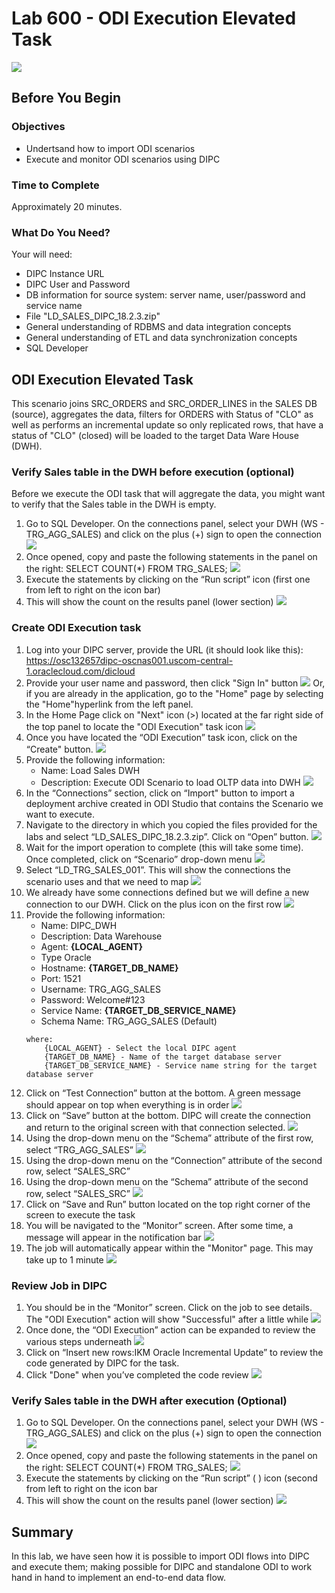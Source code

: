 # Lab 600 - ODI Execution Elevated Task 
![](images/600/image600_0.png)

## Before You Begin

### Objectives
-   Undertsand how to import ODI scenarios
-   Execute and monitor ODI scenarios using DIPC

### Time to Complete 
Approximately 20 minutes.

### What Do You Need?
Your will need:
- DIPC Instance URL
- DIPC User and Password
- DB information for source system: server name, user/password and service name
- File "LD_SALES_DIPC_18.2.3.zip"
- General understanding of RDBMS and data integration concepts
- General understanding of ETL and data synchronization concepts
- SQL Developer

## ODI Execution Elevated Task
This scenario joins SRC_ORDERS and SRC_ORDER_LINES in the SALES DB (source), aggregates the data, filters for ORDERS with Status of "CLO" as well as performs an incremental update so only replicated rows, that have a status of "CLO" (closed) will be loaded to the target Data Ware House (DWH).

### Verify Sales table in the DWH before execution (optional)
Before we execute the ODI task that will aggregate the data, you might want to verify that the Sales table in the DWH is empty.
1.	Go to SQL Developer. On the connections panel, select your DWH (WS - TRG_AGG_SALES) and click on the plus (+) sign to open the connection 
![](images/600/image600_1.png)
2.	Once opened, copy and paste the following statements in the panel on the right:
SELECT COUNT(*) FROM TRG_SALES; 
![](images/600/image600_2.png)
3.	Execute the statements by clicking on the “Run script” icon (first one from left to right on the icon bar)
4.	This will show the count on the results panel (lower section) 
![](images/600/image600_3.png)


### Create ODI Execution task
1.	Log into your DIPC server, provide the URL (it should look like this): 
https://osc132657dipc-oscnas001.uscom-central-1.oraclecloud.com/dicloud
2.	Provide your user name and password, then click "Sign In" button 
![](images/300/image300_2.png)
Or, if you are already in the application, go to the "Home" page by selecting the "Home"hyperlink from the left panel. 
3.	In the Home Page click on "Next" icon (>) located at the far right side of the top panel to locate the "ODI Execution" task icon 
![](images/500/image500_3.png) 
4.	Once you have located the “ODI Execution” task icon, click on the “Create" button.  ![](images/600/image600_4.png)
5.	Provide the following information:
	- Name:  Load Sales DWH
	- Description: Execute ODI Scenario to load OLTP data into DWH 
	![](images/600/image600_5.png)
6.	In the “Connections” section, click on “Import" button to import a deployment archive created in ODI Studio that contains the Scenario we want to execute.
7.	Navigate to the directory in which you copied the files provided for the labs and select “LD_SALES_DIPC_18.2.3.zip”. Click on “Open” button. 
![](images/600/image600_6.png)
8.	Wait for the import operation to complete (this will take some time). Once completed, click on “Scenario” drop-down menu 
![](images/600/image600_7.png)
9.	Select “LD_TRG_SALES_001”. This will show the connections the scenario uses and that we need to map 
![](images/600/image600_8.png)
10.	We already have some connections defined but we will define a new connection to our DWH. Click on the plus icon on the first row 
![](images/600/image600_9.png)
11.	Provide the following information:
	- Name: DIPC_DWH
	- Description: Data Warehouse
	- Agent: **{LOCAL_AGENT}**
	- Type Oracle
	- Hostname: **{TARGET_DB_NAME}**
	- Port: 1521
	- Username: TRG_AGG_SALES
	- Password: Welcome#123
	- Service Name: **{TARGET_DB_SERVICE_NAME}**
	- Schema Name: TRG_AGG_SALES (Default)
	```
	where:
		{LOCAL_AGENT} - Select the local DIPC agent
		{TARGET_DB_NAME} - Name of the target database server
		{TARGET_DB_SERVICE_NAME} - Service name string for the target database server
	```
12.	Click on “Test Connection” button at the bottom. A green message should appear on top when everything is in order 
![](images/600/image600_10.png)
13.	Click on “Save” button at the bottom. DIPC will create the connection and return to the original screen with that connection selected. 
![](images/600/image600_11.png)
14.	Using the drop-down menu on the “Schema” attribute of the first row, select “TRG_AGG_SALES” 
![](images/600/image600_12.png)
15.	Using the drop-down menu on the “Connection” attribute of the second row, select “SALES_SRC”
16.	Using the drop-down menu on the “Schema” attribute of the second row, select “SALES_SRC” 
![](images/600/image600_13.png)
17.	Click on “Save and Run” button located on the top right corner of the screen to execute the task
18.	You will be navigated to the “Monitor” screen. After some time, a message will appear in the notification bar 
![](images/600/image600_14.png)
19.	The job will automatically appear within the "Monitor" page. This may take up to 1 minute 
![](images/600/image600_15.png)


### Review Job in DIPC
1.	You should be in the “Monitor” screen. Click on the job to see details. The "ODI Execution" action will show "Successful" after a little while 
![](images/600/image600_16.png)
2.	Once done, the “ODI Execution” action can be expanded to review the various steps underneath 
![](images/600/image600_17.png)
3.	Click on “Insert new rows:IKM Oracle Incremental Update” to review the code generated by DIPC for the task. 
4.	Click "Done" when you’ve completed the code review 
![](images/600/image600_18.png)


### Verify Sales table in the DWH after execution (Optional)
1.	Go to SQL Developer. On the connections panel, select your DWH (WS - TRG_AGG_SALES) and click on the plus (+) sign to open the connection 
![](images/600/image600_1.png)
2.	Once opened, copy and paste the following statements in the panel on the right:
SELECT COUNT(*) FROM TRG_SALES; 
![](images/600/image600_2.png)
3.	Execute the statements by clicking on the “Run script” ( ) icon (second from left to right on the icon bar
4.	This will show the count on the results panel (lower section) 
![](images/600/image600_19.png)


## Summary
In this lab, we have seen how it is possible to import ODI flows into DIPC and execute them; making possible for DIPC and standalone ODI to work hand in hand to implement an end-to-end data flow.